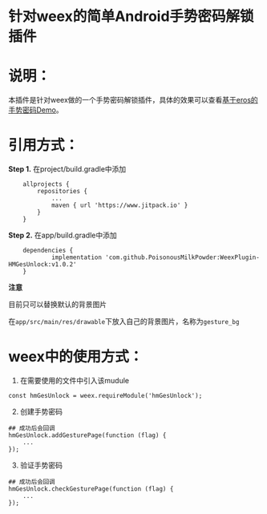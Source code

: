# 针对weex的简单Android手势密码解锁插件


说明：
====================================
本插件是针对weex做的一个手势密码解锁插件，具体的效果可以查看[基于eros的手势密码Demo](https://github.com/shawn-tangsc/eros-gesture-demo)。

引用方式：
====================================
**Step 1.** 在project/build.gradle中添加

```
	allprojects {
		repositories {
			...
			maven { url 'https://www.jitpack.io' }
		}
	}
```

**Step 2.** 在app/build.gradle中添加

```
	dependencies {
	        implementation 'com.github.PoisonousMilkPowder:WeexPlugin-HMGesUnlock:v1.0.2'
	}
```
__注意__

目前只可以替换默认的背景图片

在`app/src/main/res/drawable`下放入自己的背景图片，名称为`gesture_bg`

weex中的使用方式：
====================================


1. 在需要使用的文件中引入该mudule

	
```
const hmGesUnlock = weex.requireModule('hmGesUnlock');
```

2. 创建手势密码

	
```
## 成功后会回调
hmGesUnlock.addGesturePage(function (flag) {
    ...
});
```
	
3. 验证手势密码

	
```
## 成功后会回调
hmGesUnlock.checkGesturePage(function (flag) {
    ...
});
```
